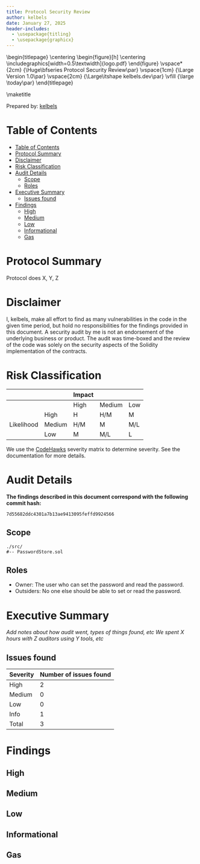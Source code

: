 ```yaml
---
title: Protocol Security Review
author: kelbels
date: January 27, 2025
header-includes:
  - \usepackage{titling}
  - \usepackage{graphicx}
---
```


\begin{titlepage}
    \centering
    \begin{figure}[h]
        \centering
        \includegraphics[width=0.5\textwidth]{logo.pdf} 
    \end{figure}
    \vspace*{2cm}
    {\Huge\bfseries Protocol Security Review\par}
    \vspace{1cm}
    {\Large Version 1.0\par}
    \vspace{2cm}
    {\Large\itshape kelbels.dev\par}
    \vfill
    {\large \today\par}
\end{titlepage}

\maketitle

<!-- Your report starts here! -->

Prepared by: [kelbels](www.kelbels.dev)


# Table of Contents
- [Table of Contents](#table-of-contents)
- [Protocol Summary](#protocol-summary)
- [Disclaimer](#disclaimer)
- [Risk Classification](#risk-classification)
- [Audit Details](#audit-details)
  - [Scope](#scope)
  - [Roles](#roles)
- [Executive Summary](#executive-summary)
  - [Issues found](#issues-found)
- [Findings](#findings)
  - [High](#high)
  - [Medium](#medium)
  - [Low](#low)
  - [Informational](#informational)
  - [Gas](#gas)

# Protocol Summary

Protocol does X, Y, Z

# Disclaimer

I, kelbels, make all effort to find as many vulnerabilities in the code in the given time period, but hold no responsibilities for the findings provided in this document. A security audit by me is not an endorsement of the underlying business or product. The audit was time-boxed and the review of the code was solely on the security aspects of the Solidity implementation of the contracts.

# Risk Classification

|            |        | Impact |        |     |
| ---------- | ------ | ------ | ------ | --- |
|            |        | High   | Medium | Low |
|            | High   | H      | H/M    | M   |
| Likelihood | Medium | H/M    | M      | M/L |
|            | Low    | M      | M/L    | L   |

We use the [CodeHawks](https://docs.codehawks.com/hawks-auditors/how-to-evaluate-a-finding-severity) severity matrix to determine severity. See the documentation for more details.

# Audit Details 
**The findings described in this document correspond with the following commit hash:**
```
7d55682ddc4301a7b13ae9413095feffd9924566
```
## Scope 

```
./src/
#-- PasswordStore.sol
```

## Roles

- Owner: The user who can set the password and read the password.
- Outsiders: No one else should be able to set or read the password.
  
# Executive Summary

*Add notes about how audit went, types of things found, etc*
*We spent X hours with Z auditors using Y tools, etc*

## Issues found

| Severity | Number of issues found |
| -------- | ---------------------- |
| High     | 2                      |
| Medium   | 0                      |
| Low      | 0                      |
| Info     | 1                      |
| Total    | 3                      |

# Findings
## High
## Medium
## Low 
## Informational
## Gas 